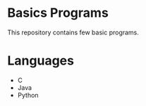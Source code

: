 # Basics Programs

This repository contains few basic programs. 

# Languages

  - C
  - Java
  - Python